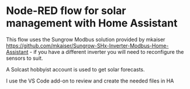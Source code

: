 # Node-RED flow for solar management with Home Assistant

This flow uses the Sungrow Modbus solution provided by mkaiser https://github.com/mkaiser/Sungrow-SHx-Inverter-Modbus-Home-Assistant - if you have a different inverter you will need to reconfigure the sensors to suit.

A Solcast hobbyist account is used to get solar forecasts.

I use the VS Code add-on to review and create the needed files in HA

